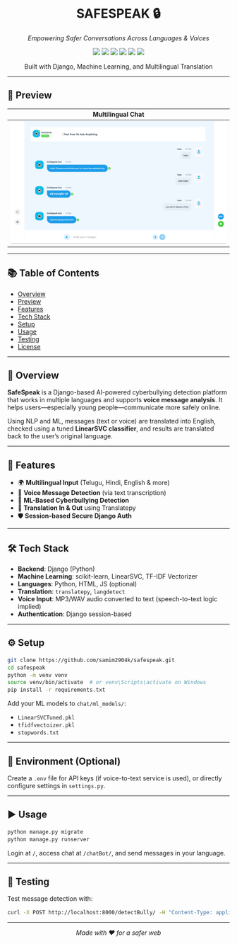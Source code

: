 <h1 align="center">SAFESPEAK 🔒</h1>
<p align="center"><i>Empowering Safer Conversations Across Languages & Voices</i></p>

<p align="center">
  <img src="https://img.shields.io/badge/Django-092E20?style=flat-square&logo=django&logoColor=white" />
  <img src="https://img.shields.io/badge/Python-3776AB?style=flat-square&logo=python&logoColor=white" />
  <img src="https://img.shields.io/badge/Scikit--Learn-F7931E?style=flat-square&logo=scikit-learn&logoColor=white" />
  <img src="https://img.shields.io/badge/Translatepy-FFCC00?style=flat-square&logo=google-translate&logoColor=black" />
  <img src="https://img.shields.io/badge/Voice_Messages-MP3-blue?style=flat-square&logo=airplayaudio&logoColor=white" />
  <img src="https://img.shields.io/badge/Multilingual-AI-green?style=flat-square&logo=googletranslate&logoColor=white" />
</p>

<p align="center">Built with Django, Machine Learning, and Multilingual Translation</p>

---

## 📸 Preview

| Multilingual Chat |
|-------------------|
| ![Chat](./screenshots/safespeak.png) |

---

## 📚 Table of Contents

- [Overview](#overview)
- [Preview](#preview)
- [Features](#features)
- [Tech Stack](#tech-stack)
- [Setup](#setup)
- [Usage](#usage)
- [Testing](#testing)
- [License](#license)

---

## 🧾 Overview

**SafeSpeak** is a Django-based AI-powered cyberbullying detection platform that works in multiple languages and supports **voice message analysis**. It helps users—especially young people—communicate more safely online.

Using NLP and ML, messages (text or voice) are translated into English, checked using a tuned **LinearSVC classifier**, and results are translated back to the user’s original language.

---

## 🚀 Features

- 🌍 **Multilingual Input** (Telugu, Hindi, English & more)
- 🎤 **Voice Message Detection** (via text transcription)
- 🧠 **ML-Based Cyberbullying Detection**
- 🔄 **Translation In & Out** using Translatepy
- 🛡️ **Session-based Secure Django Auth**

---

## 🛠️ Tech Stack

- **Backend**: Django (Python)
- **Machine Learning**: scikit-learn, LinearSVC, TF-IDF Vectorizer
- **Languages**: Python, HTML, JS (optional)
- **Translation**: `translatepy`, `langdetect`
- **Voice Input**: MP3/WAV audio converted to text (speech-to-text logic implied)
- **Authentication**: Django session-based

---

## ⚙️ Setup

```bash
git clone https://github.com/samim2904k/safespeak.git
cd safespeak
python -m venv venv
source venv/bin/activate  # or venv\Scripts\activate on Windows
pip install -r requirements.txt
```

Add your ML models to `chat/ml_models/`:

- `LinearSVCTuned.pkl`
- `tfidfvectoizer.pkl`
- `stopwords.txt`

---

## 📁 Environment (Optional)

Create a `.env` file for API keys (if voice-to-text service is used), or directly configure settings in `settings.py`.

---

## ▶️ Usage

```bash
python manage.py migrate
python manage.py runserver
```

Login at `/`, access chat at `/chatBot/`, and send messages in your language.

---

## 🧪 Testing

Test message detection with:

```bash
curl -X POST http://localhost:8000/detectBully/ -H "Content-Type: application/json" -d '{"message": "your test text"}'
```

---


<p align="center"><i>Made with ❤️ for a safer web</i></p>
